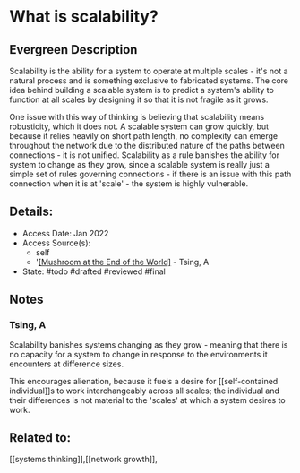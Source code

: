 # What is scalability?
## Evergreen Description
Scalability is the ability for a system to operate at multiple scales - it's not a natural process and is something exclusive to fabricated systems. The core idea behind building a scalable system is to predict a system's ability to function at all scales by designing it so that it is not fragile as it grows.

One issue with this way of thinking is believing that scalability means robusticity, which it does not. A scalable system can grow quickly, but because it relies heavily on short path length, no complexity can emerge throughout the network due to the distributed nature of the paths between connections - it is not unified. Scalability as a rule banishes the ability for system to change as they grow, since a scalable system is really just a simple set of rules governing connections - if there is an issue with this path connection when it is at 'scale' - the system is highly vulnerable.

## Details:
- Access Date: Jan 2022
- Access Source(s): 
	- self
	- '[[Mushroom at the End of the World]](https://www.goodreads.com/book/show/25510906-the-mushroom-at-the-end-of-the-world) - Tsing, A
- State: #todo #drafted #reviewed #final 

## Notes
### Tsing, A
Scalability banishes systems changing as they grow - meaning that there is no capacity for a system to change in response to the environments it encounters at difference sizes. 

This encourages alienation, because it fuels a desire for [[self-contained individual]]s to work interchangeably across all scales; the individual and their differences is not material to the 'scales' at which a system desires to work.


## Related to: 
[[systems thinking]],[[network growth]],